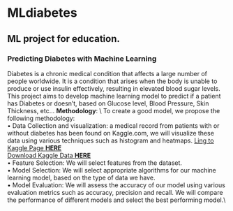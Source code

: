 # MLdiabetes
## ML project for education.

### Predicting Diabetes with Machine Learning
  Diabetes is a chronic medical condition that affects a large number of people worldwide. 
  It is a condition that arises when the body is unable to produce or use insulin effectively, 
  resulting in elevated blood sugar levels. 
  This project aims to develop machine learning model to predict if a patient has Diabetes 
  or doesn’t, based on Glucose level, Blood Pressure, Skin Thickness, etc...
    **Methodology**: \ 
        To create a good model, we propose the following methodology: \
            • Data Collection and visualization: a medical record from patients with or 
            without diabetes has been found on Kaggle.com, we will visualize these 
            data using various techniques such as histogram and heatmaps.
            [Ling to Kaggle Page **HERE**](https://www.kaggle.com/datasets/akshaydattatraykhare) \
            [Download Kaggle Data **HERE**](https://www.kaggle.com/datasets/akshaydattatraykhare/diabetes-dataset) \
            • Feature Selection: We will select features from the dataset.\
            • Model Selection: We will select appropriate algorithms for our machine 
            learning model, based on the type of data we have.\
            • Model Evaluation: We will assess the accuracy of our model using 
            various evaluation metrics such as accuracy, precision and recall. We will 
            compare the performance of different models and select the best 
            performing model.\

